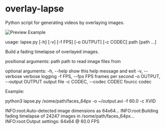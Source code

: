 # overlay-lapse
Python script for generating videos by overlaying images.

![Preview Example](examples/anime_face.gif)

usage: lapse.py [-h] [-v] [-f FPS] [-o OUTPUT] [-c CODEC] path [path ...]

Build a fading timelapse of overlayed images.

positional arguments:
  path                  path to read image files from

optional arguments:
  -h, --help            show this help message and exit
  -v, --verbose         verbose logging
  -f FPS, --fps FPS     frames per second
  -o OUTPUT, --output OUTPUT
                        output file
  -c CODEC, --codec CODEC
                        fourcc codec

Example:

python3 lapse.py /some/path/faces\_64px -o ~/output.avi -f 60.0 -c XVID

INFO:root:Auto-detected image dimensions as 64x64...
INFO:root:Building fading timelapse of 24247 images in /some/path/faces\_64px...
INFO:root:Output settings: 64x64 @ 60.0 FPS

